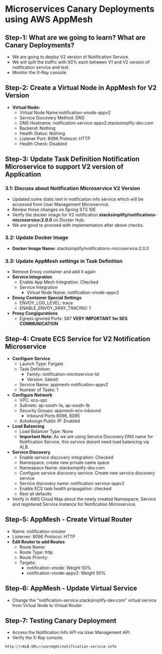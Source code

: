 # Microservices Canary Deployments using AWS AppMesh

## Step-1: What are we going to learn? What are Canary Deployments?
- We are going to deploy V2 version of Notification Service.
- We will split the traffic with 50% each between V1 and V2 version of notification service and test. 
- Monitor the X-Ray console.

## Step-2: Create a Virtual Node in AppMesh for V2 Version
- **Virtual Node:**
    - Virtual Node Name:notification-vnode-appv2
    - Service Discovery Method: DNS
    - DNS Hostname: notification-service-appv2.stacksimplify-dev.com
    - Backend: Nothing
    - Health Status: Nothing
    - Listener Port: 8096 Protocol: HTTP
    - Health Check: Disabled

## Step-3: Update Task Definition Notification Microservice to support V2 version of Application
### 3.1: Discuss about Notification Microservice V2 Version
- Updated some static text in notificaiton info service which will be accessed from User Management Microservice. 
- Review those changes on Spring STS IDE
- Verify the docker image for V2 notification **stacksimplify/notifications-microservice:2.0.0** on Docker Hub. 
- We are good to proceed with implementation after above checks. 

### 3.2: Update Docker Image
- **Docker Image Name:** stacksimplify/notifications-microservice:2.0.0

### 3.3: Update AppMesh settings in Task Definition 
- Remove Envoy container and add it again
- **Service Integration**
    - Enable App Mesh Integration: Checked
    - Service Integration
        - Virtual Node Name: notification-vnode-appv2
- **Envoy Container Special Settings**
    - ENVOY_LOG_LEVEL: trace
    - ENABLE_ENVOY_XRAY_TRACING: 1
- **Proxy Congigurations**
    - Egress ignored Ports: 587 **VERY IMPORTANT for SES COMMUNICATION**

## Step-4: Create ECS Service for V2 Notification Microservice
- **Configure Service**
    - Launch Type: Fargate
    - Task Definition:
        - Family: notification-microservice-td
        - Version: (latest) 
    - Service Name: appmesh-notification-appv2
    - Number of Tasks: 1
- **Configure Network**
    - VPC: ecs-vpc
    - Subnets: ap-south-1a, ap-south-1b
    - Security Groups: appmesh-ecs-inbound 
        - Inbound Ports 8096, 8095    
    - AutoAssign Public IP: Enabled        
- **Load Balancing**
    - Load Balancer Type: None
    - **Important Note:** As we are using Service Discovery DNS name for Notification Service, this service doesnt need load balancing via ALB. 
- **Service Discovery**
    - Enable service discovery integration: Checked
    - Namespace: create new private name space 
    - Namespace Name: stacksimplify-dev.com
    - Configure service discovery service: Create new service discovery service
    - Service discovery name: notification-service-appv2
    - Enable ECS task health propagation: checked
    - Rest all defaults
- Verify in AWS Cloud Map about the newly created Namespace, Service and registered Service Instance for Notification Microservice. 

## Step-5: AppMesh - Create Virtual Router
- Name: notification-vrouter
- Listerner: 8096 Protocol: HTTP
- **Edit Router to add Routes**
    - Route Name:
    - Route Type: http
    - Route Priority: 
    - Targets: 
        - notification-vnode: Weight 50%
        - notification-vnode-appv2: Weight 50%

## Step-6: AppMesh - Update Virtual Service
- Change the "notification-service.stacksimplify-dev.com" virtual service from Virtual Node to Virtual Router. 

## Step-7: Testing Canary Deployment
- Access the Notification Info API via User Management API.
- Verify the X-Ray console.
```
http://<ALB-URL>/usermgmt/notification-service-info
```